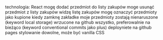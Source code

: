 technologia: React
mogę dodać przedmiot do listy zakupów
moge usunąć przedmiot z listy zakupów
widzę listę zakupów
mogę oznaczyć przedmioty jako kupione
kiedy zamknę zakładke moje przedmioty zostają nienaruszone (keyword local storage)
wrzucone na github wszystko, preferowalnie na bieżąco (keyword conventional commits jako plus)
deployniete na github pages
stylowanie dowolne, może być vanilla CSS